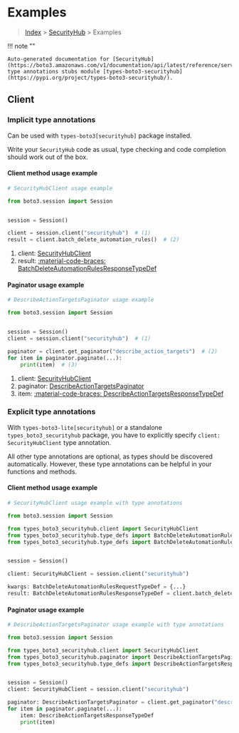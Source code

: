 # Examples

> [Index](../README.md) > [SecurityHub](./README.md) > Examples

!!! note ""

    Auto-generated documentation for [SecurityHub](https://boto3.amazonaws.com/v1/documentation/api/latest/reference/services/securityhub.html#securityhub)
    type annotations stubs module [types-boto3-securityhub](https://pypi.org/project/types-boto3-securityhub/).

## Client

### Implicit type annotations

Can be used with `types-boto3[securityhub]` package installed.

Write your `SecurityHub` code as usual,
type checking and code completion should work out of the box.


#### Client method usage example

```python
# SecurityHubClient usage example

from boto3.session import Session


session = Session()

client = session.client("securityhub")  # (1)
result = client.batch_delete_automation_rules()  # (2)
```

1. client: [SecurityHubClient](./client.md)
2. result: [:material-code-braces: BatchDeleteAutomationRulesResponseTypeDef](./type_defs.md#batchdeleteautomationrulesresponsetypedef)



#### Paginator usage example

```python
# DescribeActionTargetsPaginator usage example

from boto3.session import Session


session = Session()
client = session.client("securityhub")  # (1)

paginator = client.get_paginator("describe_action_targets")  # (2)
for item in paginator.paginate(...):
    print(item)  # (3)
```

1. client: [SecurityHubClient](./client.md)
2. paginator: [DescribeActionTargetsPaginator](./paginators.md#describeactiontargetspaginator)
3. item: [:material-code-braces: DescribeActionTargetsResponseTypeDef](./type_defs.md#describeactiontargetsresponsetypedef)




### Explicit type annotations

With `types-boto3-lite[securityhub]`
or a standalone `types_boto3_securityhub` package, you have to explicitly specify `client: SecurityHubClient` type annotation.

All other type annotations are optional, as types should be discovered automatically.
However, these type annotations can be helpful in your functions and methods.


#### Client method usage example

```python
# SecurityHubClient usage example with type annotations

from boto3.session import Session

from types_boto3_securityhub.client import SecurityHubClient
from types_boto3_securityhub.type_defs import BatchDeleteAutomationRulesResponseTypeDef
from types_boto3_securityhub.type_defs import BatchDeleteAutomationRulesRequestTypeDef


session = Session()

client: SecurityHubClient = session.client("securityhub")

kwargs: BatchDeleteAutomationRulesRequestTypeDef = {...}
result: BatchDeleteAutomationRulesResponseTypeDef = client.batch_delete_automation_rules(**kwargs)
```



#### Paginator usage example

```python
# DescribeActionTargetsPaginator usage example with type annotations

from boto3.session import Session

from types_boto3_securityhub.client import SecurityHubClient
from types_boto3_securityhub.paginator import DescribeActionTargetsPaginator
from types_boto3_securityhub.type_defs import DescribeActionTargetsResponseTypeDef


session = Session()
client: SecurityHubClient = session.client("securityhub")

paginator: DescribeActionTargetsPaginator = client.get_paginator("describe_action_targets")
for item in paginator.paginate(...):
    item: DescribeActionTargetsResponseTypeDef
    print(item)
```




